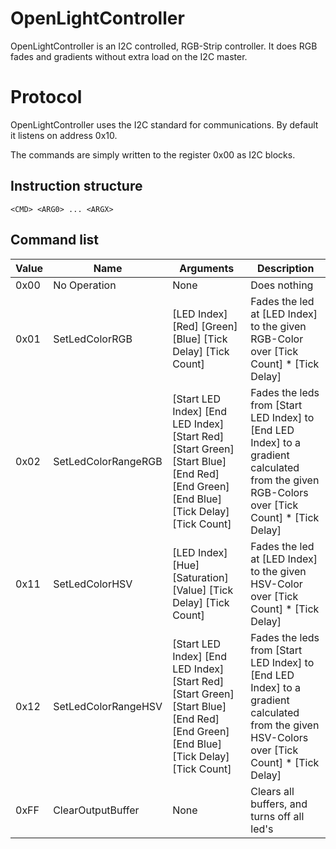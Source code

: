 # OpenLightController
OpenLightController is an I2C controlled, RGB-Strip controller. It does RGB fades and gradients without extra load on the I2C master. 

# Protocol
OpenLightController uses the I2C standard for communications. By default it listens on address 0x10.

The commands are simply written to the register 0x00 as I2C blocks.

## Instruction structure

```
<CMD> <ARG0> ... <ARGX>
```

## Command list

| Value | Name                | Arguments                                                                                                                           | Description                                                                                                                                   |
|-------|---------------------|-------------------------------------------------------------------------------------------------------------------------------------|-----------------------------------------------------------------------------------------------------------------------------------------------|
| 0x00  | No Operation        | None                                                                                                                                | Does nothing                                                                                                                                  |
| 0x01  | SetLedColorRGB      | [LED Index] [Red] [Green] [Blue] [Tick Delay] [Tick Count]                                                                          | Fades the led at [LED Index] to the given RGB-Color over [Tick Count] * [Tick Delay]                                                          |
| 0x02  | SetLedColorRangeRGB | [Start LED Index] [End LED Index] [Start Red] [Start Green] [Start Blue] [End Red] [End Green] [End Blue] [Tick Delay] [Tick Count] | Fades the leds from [Start LED Index] to [End LED Index] to a gradient calculated from the given RGB-Colors over [Tick Count] * [Tick Delay]  |
| 0x11  | SetLedColorHSV      | [LED Index] [Hue] [Saturation] [Value] [Tick Delay] [Tick Count]                                                                    | Fades the led at [LED Index] to the given HSV-Color over [Tick Count] * [Tick Delay]                                                          |
| 0x12  | SetLedColorRangeHSV | [Start LED Index] [End LED Index] [Start Red] [Start Green] [Start Blue] [End Red] [End Green] [End Blue] [Tick Delay] [Tick Count] | Fades the leds from  [Start LED Index] to [End LED Index] to a gradient calculated from the given HSV-Colors over [Tick Count] * [Tick Delay] |
| 0xFF  | ClearOutputBuffer   | None                                                                                                                                | Clears all buffers, and turns off all led's                                                                                                    |
